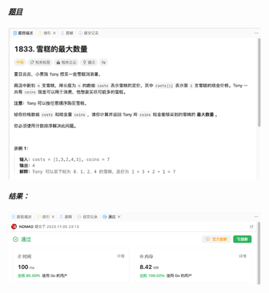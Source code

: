 ##### [题目](https://leetcode.cn/problems/maximum-ice-cream-bars/description/)
![pic](img.png)
##### 结果：
![pic](result.png)